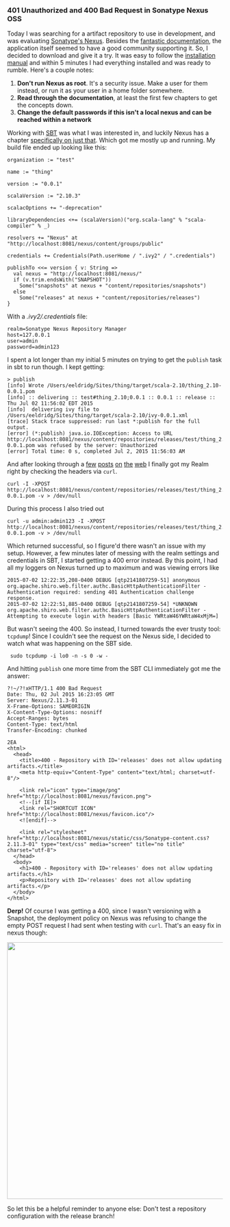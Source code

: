 ### 401 Unauthorized and 400 Bad Request in Sonatype Nexus OSS

Today I was searching for a artifact repository to use in development, and was 
evaluating [Sonatype's Nexus]. Besides the [fantastic documentation], the application 
itself seemed to have a good community supporting it. So, I decided to download 
and give it a try. It was easy to follow the [installation manual] and within 5 
minutes I had everything installed and was ready to rumble. Here's a couple notes:

1. **Don't run Nexus as root**. It's a security issue. Make a user for them instead, or run it as your user in a home folder somewhere. 
2. **Read through the documentation**, at least the first few chapters to get the concepts down. 
3. **Change the default passwords if this isn't a local nexus and can be reached within a network**

Working with [SBT] was what I was interested in, and luckily Nexus has a 
chapter [specifically on just that]. Which got me mostly up and running. My 
build file ended up looking like this: 

	organization := "test"

	name := "thing"

	version := "0.0.1"

	scalaVersion := "2.10.3"

	scalacOptions += "-deprecation"

	libraryDependencies <+= (scalaVersion)("org.scala-lang" % "scala-compiler" % _)

	resolvers += "Nexus" at "http://localhost:8081/nexus/content/groups/public"

	credentials += Credentials(Path.userHome / ".ivy2" / ".credentials")

	publishTo <<= version { v: String =>
	  val nexus = "http://localhost:8081/nexus/"
	  if (v.trim.endsWith("SNAPSHOT"))
	    Some("snapshots" at nexus + "content/repositories/snapshots")
	  else
	    Some("releases" at nexus + "content/repositories/releases")
	}

With a _.ivy2/.credentials_ file:

	realm=Sonatype Nexus Repository Manager
	host=127.0.0.1
	user=admin
	password=admin123

I spent a lot longer than my initial 5 minutes on trying to get the `publish` 
task in sbt to run though. I kept getting:

	> publish
	[info] Wrote /Users/eeldridg/Sites/thing/target/scala-2.10/thing_2.10-0.0.1.pom
	[info] :: delivering :: test#thing_2.10;0.0.1 :: 0.0.1 :: release :: Thu Jul 02 11:56:02 EDT 2015
	[info] 	delivering ivy file to /Users/eeldridg/Sites/thing/target/scala-2.10/ivy-0.0.1.xml
	[trace] Stack trace suppressed: run last *:publish for the full output.
	[error] (*:publish) java.io.IOException: Access to URL http://localhost:8081/nexus/content/repositories/releases/test/thing_2.10/0.0.1/thing_2.10-0.0.1.pom was refused by the server: Unauthorized
	[error] Total time: 0 s, completed Jul 2, 2015 11:56:03 AM

And after looking through a [few](http://stackoverflow.com/questions/16425639/sbt-publish-to-corporate-nexus-repository-unauthorized) [posts](http://blog.restphone.com/2012/10/sbt-pushing-and-pulling-from-local.html) [on](http://stackoverflow.com/questions/4348805/how-can-i-access-a-secured-nexus-with-sbt) [the](https://groups.google.com/forum/?fromgroups=#!topic/simple-build-tool/n0v0jd4UWOQ) [web](http://stackoverflow.com/questions/4348805/how-can-i-access-a-secured-nexus-with-sbt) I finally got my Realm right 
by checking the headers via `curl`. 

	curl -I -XPOST http://localhost:8081/nexus/content/repositories/releases/test/thing_2.10/0.0.1/drupalslick_2.10-0.0.1.pom -v > /dev/null 

During this process I also tried out 

	curl -u admin:admin123 -I -XPOST http://localhost:8081/nexus/content/repositories/releases/test/thing_2.10/0.0.1/drupalslick_2.10-0.0.1.pom -v > /dev/null 

Which returned successful, so I figure'd there wasn't an issue with my setup. However,
a few minutes later of messing with the realm settings and credentials in SBT, I 
started getting a 400 error instead. By this point, I had all my loggers on Nexus 
turned up to maximum and was viewing errors like

	2015-07-02 12:22:35,208-0400 DEBUG [qtp2141807259-51] anonymous org.apache.shiro.web.filter.authc.BasicHttpAuthenticationFilter - Authentication required: sending 401 Authentication challenge response.
	2015-07-02 12:22:51,885-0400 DEBUG [qtp2141807259-54] *UNKNOWN org.apache.shiro.web.filter.authc.BasicHttpAuthenticationFilter - Attempting to execute login with headers [Basic YWRtaW46YWRtaW4xMjM=]

But wasn't seeing the 400. So instead, I turned towards the ever trusty tool: `tcpdump`!
Since I couldn't see the request on the Nexus side, I decided to watch what was happening 
on the SBT side. 

	 sudo tcpdump -i lo0 -n -s 0 -w - 

And hitting `publish` one more time from the SBT CLI immediately got me the answer:

	?!~/?!xHTTP/1.1 400 Bad Request
	Date: Thu, 02 Jul 2015 16:23:05 GMT
	Server: Nexus/2.11.3-01
	X-Frame-Options: SAMEORIGIN
	X-Content-Type-Options: nosniff
	Accept-Ranges: bytes
	Content-Type: text/html
	Transfer-Encoding: chunked

	2EA
	<html>
	  <head>
	    <title>400 - Repository with ID='releases' does not allow updating artifacts.</title>
	    <meta http-equiv="Content-Type" content="text/html; charset=utf-8"/>

	    <link rel="icon" type="image/png" href="http://localhost:8081/nexus/favicon.png">
	    <!--[if IE]>
	    <link rel="SHORTCUT ICON" href="http://localhost:8081/nexus/favicon.ico"/>
	    <![endif]-->

	    <link rel="stylesheet" href="http://localhost:8081/nexus/static/css/Sonatype-content.css?2.11.3-01" type="text/css" media="screen" title="no title" charset="utf-8">
	  </head>
	  <body>
	    <h1>400 - Repository with ID='releases' does not allow updating artifacts.</h1>
	    <p>Repository with ID='releases' does not allow updating artifacts.</p>
	  </body>
	</html>

**Derp!** Of course I was getting a 400, since I wasn't versioning with a Snapshot, the 
deployment policy on Nexus was refusing to change the empty POST request I had sent when 
testing with `curl`. That's an easy fix in nexus though:

<img src="/images/tech-blog/nexus-sbt.png" width="600px">

So let this be a helpful reminder to anyone else: Don't test a repository configuration 
with the release branch! 

[Sonatype's Nexus]:http://www.sonatype.org/nexus/go/
[fantastic documentation]:http://books.sonatype.com/nexus-book/index.html
[installation manual]:http://books.sonatype.com/nexus-book/reference/install.html
[SBT]:http://www.scala-sbt.org/
[specifically on just that]:http://books.sonatype.com/nexus-book/reference/sbt.html
